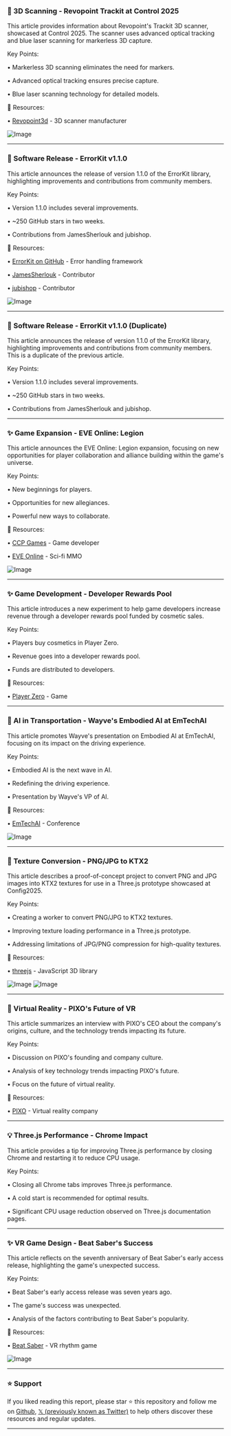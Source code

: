 ### 🤖 3D Scanning - Revopoint Trackit at Control 2025

This article provides information about Revopoint's Trackit 3D scanner, showcased at Control 2025.  The scanner uses advanced optical tracking and blue laser scanning for markerless 3D capture.

Key Points:

•  Markerless 3D scanning eliminates the need for markers.

•  Advanced optical tracking ensures precise capture.

•  Blue laser scanning technology for detailed models.


🔗 Resources:

• [Revopoint3d](https://x.com/Revopoint3d) - 3D scanner manufacturer

![Image](https://pbs.twimg.com/media/GqBsCUQXkAAHbEe?format=jpg&name=small)


---
### 🚀 Software Release - ErrorKit v1.1.0

This article announces the release of version 1.1.0 of the ErrorKit library, highlighting improvements and contributions from community members.

Key Points:

•  Version 1.1.0 includes several improvements.

•  ~250 GitHub stars in two weeks.

•  Contributions from JamesSherlouk and jubishop.


🔗 Resources:

• [ErrorKit on GitHub](https://github.com/FlineDev/ErrorKit/releases/tag/1.1.0) - Error handling framework

• [JamesSherlouk](https://x.com/JamesSherlouk) - Contributor

• [jubishop](https://x.com/jubishop) - Contributor

![Image](https://pbs.twimg.com/media/GqBa9goa0AAMb3p?format=jpg&name=small)


---
### 🚀 Software Release - ErrorKit v1.1.0 (Duplicate)

This article announces the release of version 1.1.0 of the ErrorKit library, highlighting improvements and contributions from community members.  This is a duplicate of the previous article.

Key Points:

•  Version 1.1.0 includes several improvements.

•  ~250 GitHub stars in two weeks.

•  Contributions from JamesSherlouk and jubishop.


---
### ✨ Game Expansion - EVE Online: Legion

This article announces the EVE Online: Legion expansion, focusing on new opportunities for player collaboration and alliance building within the game's universe.

Key Points:

•  New beginnings for players.

•  Opportunities for new allegiances.

•  Powerful new ways to collaborate.


🔗 Resources:

• [CCP Games](https://ccpgames.com/news/2025/purpose-is-power-in-legion-the-next-expansion-for-eve-online) - Game developer

• [EVE Online](https://x.com/EveOnline) - Sci-fi MMO

![Image](https://pbs.twimg.com/media/GqA1XQTWAAIHsLm?format=jpg&name=small)


---
### ✨ Game Development - Developer Rewards Pool

This article introduces a new experiment to help game developers increase revenue through a developer rewards pool funded by cosmetic sales.

Key Points:

•  Players buy cosmetics in Player Zero.

•  Revenue goes into a developer rewards pool.

•  Funds are distributed to developers.


🔗 Resources:

• [Player Zero](https://x.com/weareplayerzero) - Game


---
### 🤖 AI in Transportation - Wayve's Embodied AI at EmTechAI

This article promotes Wayve's presentation on Embodied AI at EmTechAI, focusing on its impact on the driving experience.

Key Points:

•  Embodied AI is the next wave in AI.

•  Redefining the driving experience.

•  Presentation by Wayve's VP of AI.


🔗 Resources:

• [EmTechAI](https://event.technologyreview.com/emtech-ai-2025/begin) - Conference

![Image](https://pbs.twimg.com/media/Gp8v1C-WgAAw7Gk?format=jpg&name=small)


---
### 🤖 Texture Conversion - PNG/JPG to KTX2

This article describes a proof-of-concept project to convert PNG and JPG images into KTX2 textures for use in a Three.js prototype showcased at Config2025.

Key Points:

•  Creating a worker to convert PNG/JPG to KTX2 textures.

•  Improving texture loading performance in a Three.js prototype.

•  Addressing limitations of JPG/PNG compression for high-quality textures.


🔗 Resources:

• [threejs](https://x.com/threejs) - JavaScript 3D library


![Image](https://pbs.twimg.com/media/Gp4wGHXXIAE6tmI?format=jpg&name=small)
![Image](https://pbs.twimg.com/media/Gp4wGHYWsAAtprf?format=jpg&name=small)


---
### 🤖 Virtual Reality - PIXO's Future of VR

This article summarizes an interview with PIXO's CEO about the company's origins, culture, and the technology trends impacting its future.

Key Points:

•  Discussion on PIXO's founding and company culture.

•  Analysis of key technology trends impacting PIXO's future.

•  Focus on the future of virtual reality.


🔗 Resources:

• [PIXO](https://hptechventures.com/blog/the-future-of-virtual-reality-a-conversation-with-pixos-sean-hurwitz) - Virtual reality company


---
### 💡 Three.js Performance - Chrome Impact

This article provides a tip for improving Three.js performance by closing Chrome and restarting it to reduce CPU usage.

Key Points:

•  Closing all Chrome tabs improves Three.js performance.

•  A cold start is recommended for optimal results.

•  Significant CPU usage reduction observed on Three.js documentation pages.


---
### ✨ VR Game Design - Beat Saber's Success

This article reflects on the seventh anniversary of Beat Saber's early access release, highlighting the game's unexpected success.

Key Points:

•  Beat Saber's early access release was seven years ago.

•  The game's success was unexpected.

•  Analysis of the factors contributing to Beat Saber's popularity.


🔗 Resources:

• [Beat Saber](https://x.com/BeatSaber) - VR rhythm game


![Image](https://pbs.twimg.com/media/Gp4vzMTWwAAlrNL?format=jpg&name=small)


---

### ⭐️ Support

If you liked reading this report, please star ⭐️ this repository and follow me on [Github](https://github.com/Drix10), [𝕏 (previously known as Twitter)](https://x.com/DRIX_10_) to help others discover these resources and regular updates.

---